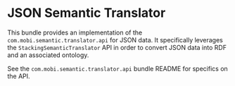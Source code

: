 # JSON Semantic Translator
This bundle provides an implementation of the `com.mobi.semantic.translator.api` for
JSON data.  It specifically leverages the  `StackingSemanticTranslator` API in order
to convert JSON data into RDF and an associated ontology.  

See the `com.mobi.semantic.translator.api` bundle README for specifics on the API.
